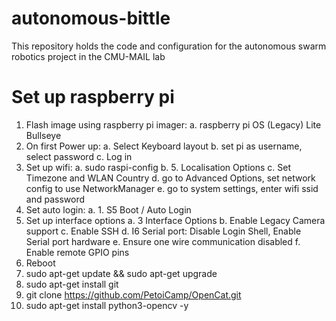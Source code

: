 # autonomous-bittle
This repository holds the code and configuration for the autonomous swarm robotics project in the CMU-MAIL lab

# Set up raspberry pi
1. Flash image using raspberry pi imager:
   a. raspberry pi OS (Legacy) Lite Bullseye
2. On first Power up:
   a. Select Keyboard layout
   b. set pi as username, select password
   c. Log in
3. Set up wifi:
   a. sudo raspi-config
   b. 5. Localisation Options
   c. Set Timezone and WLAN Country
   d. go to Advanced Options, set network config to use NetworkManager
   e. go to system settings, enter wifi ssid and password
5. Set auto login:
   a. 1. S5 Boot / Auto Login
6. Set up interface options
   a. 3 Interface Options
   b. Enable Legacy Camera support
   c. Enable SSH
   d. I6 Serial port: Disable Login Shell, Enable Serial port hardware
   e. Ensure one wire communication disabled
   f. Enable remote GPIO pins
7. Reboot
8. sudo apt-get update && sudo apt-get upgrade
9. sudo apt-get install git
10. git clone https://github.com/PetoiCamp/OpenCat.git
11. sudo apt-get install python3-opencv -y
